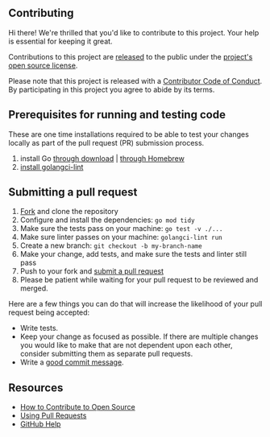 ## Contributing

[fork]: https://github.com/github/gh-classroom/fork
[pr]: https://github.com/github/gh-classroom/compare
[style]: https://github.com/github/gh-classroom/blob/main/.golangci.yaml
[release-docs]: https://help.github.com/articles/github-terms-of-service/#6-contributions-under-repository-license
[good-commit-msg]: http://tbaggery.com/2008/04/19/a-note-about-git-commit-messages.html

Hi there! We're thrilled that you'd like to contribute to this project. Your help is essential for keeping it great.

Contributions to this project are [released][release-docs] to the public under the [project's open source license](./LICENSE.txt).

Please note that this project is released with a [Contributor Code of Conduct](./CODE-OF-CONDUCT.md). By participating in this project you agree to abide by its terms.

## Prerequisites for running and testing code

These are one time installations required to be able to test your changes locally as part of the pull request (PR) submission process.

1. install Go [through download](https://go.dev/doc/install) | [through Homebrew](https://formulae.brew.sh/formula/go)
1. [install golangci-lint](https://golangci-lint.run/usage/install/#local-installation)

## Submitting a pull request

1. [Fork][fork] and clone the repository
1. Configure and install the dependencies: `go mod tidy`
1. Make sure the tests pass on your machine: `go test -v ./...`
1. Make sure linter passes on your machine: `golangci-lint run`
1. Create a new branch: `git checkout -b my-branch-name`
1. Make your change, add tests, and make sure the tests and linter still pass
1. Push to your fork and [submit a pull request][pr]
1. Please be patient while waiting for your pull request to be reviewed and merged.

Here are a few things you can do that will increase the likelihood of your pull request being accepted:

- Write tests.
- Keep your change as focused as possible. If there are multiple changes you would like to make that are not dependent upon each other, consider submitting them as separate pull requests.
- Write a [good commit message][good-commit-msg].

## Resources

- [How to Contribute to Open Source](https://opensource.guide/how-to-contribute/)
- [Using Pull Requests](https://help.github.com/articles/about-pull-requests/)
- [GitHub Help](https://help.github.com)
